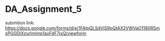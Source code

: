 # DA_Assignment_5

submition link: https://docs.google.com/forms/d/e/1FAIpQLSdVjS9pQtAX2VWVaO1180RSmsPGGDiXzurlmjmp1axFdF7jxQ/viewform
